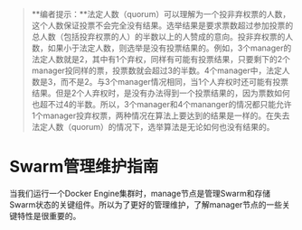 > **编者提示：**法定人数（quorum）可以理解为一个投非弃权票的人数，这个人数保证投票不会完全没有结果。选举结果是要求票数超过参加投票的总人数（包括投弃权票的人）的半数以上的人赞成的意向。投非弃权票的人数，如果小于法定人数，则选举是没有投票结果的。例如，3个manager的法定人数就是2，其中有1个弃权，同样有可能有投票结果，只要剩下的2个manager投同样的票，投票数就会超过3的半数。4个manager中，法定人数是3，而不是2。与3个manager情况相同，当1个人弃权时还可能有投票结果。但是2个人弃权时，是没有办法得到一个投票结果的，因为票数如何也超不过4的半数。所以，3个manager和4个mananger的情况都只能允许1个manager投弃权票，两种情况在算法上要达到的结果是一样的。在失去法定人数（quorum）的情况下，选举算法是无论如何也没有结果的。

# Swarm管理维护指南

当我们运行一个Docker Engine集群时，manage节点是管理Swarm和存储Swarm状态的关键组件。所以为了更好的管理维护，了解manager节点的一些关键特性是很重要的。









































